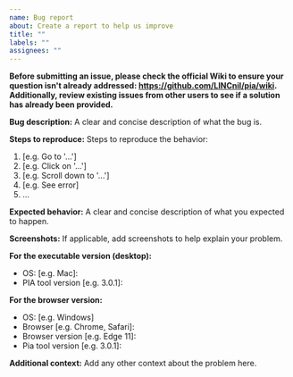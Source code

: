 ```yaml
---
name: Bug report
about: Create a report to help us improve
title: ""
labels: ""
assignees: ""
---
```


**Before submitting an issue, please check the official Wiki to ensure your question isn't already addressed: https://github.com/LINCnil/pia/wiki. Additionally, review existing issues from other users to see if a solution has already been provided.**

**Bug description:**
A clear and concise description of what the bug is.

**Steps to reproduce:**
Steps to reproduce the behavior:

1. [e.g. Go to '...']
2. [e.g. Click on '...']
3. [e.g. Scroll down to '...']
4. [e.g. See error]
5. ...

**Expected behavior:**
A clear and concise description of what you expected to happen.

**Screenshots:**
If applicable, add screenshots to help explain your problem.

**For the executable version (desktop):**

- OS: [e.g. Mac]:
- PIA tool version [e.g. 3.0.1]:

**For the browser version:**

- OS: [e.g. Windows]
- Browser [e.g. Chrome, Safari]:
- Browser version [e.g. Edge 11]:
- Pia tool version [e.g. 3.0.1]:

**Additional context:**
Add any other context about the problem here.
